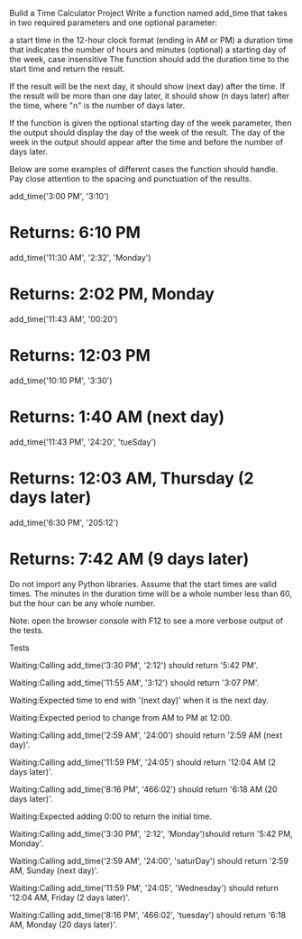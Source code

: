 Build a Time Calculator Project
Write a function named add_time that takes in two required parameters and one optional parameter:

a start time in the 12-hour clock format (ending in AM or PM)
a duration time that indicates the number of hours and minutes
(optional) a starting day of the week, case insensitive
The function should add the duration time to the start time and return the result.

If the result will be the next day, it should show (next day) after the time. If the result will be more than one day later, it should show (n days later) after the time, where "n" is the number of days later.

If the function is given the optional starting day of the week parameter, then the output should display the day of the week of the result. The day of the week in the output should appear after the time and before the number of days later.

Below are some examples of different cases the function should handle. Pay close attention to the spacing and punctuation of the results.

add_time('3:00 PM', '3:10')
# Returns: 6:10 PM

add_time('11:30 AM', '2:32', 'Monday')
# Returns: 2:02 PM, Monday

add_time('11:43 AM', '00:20')
# Returns: 12:03 PM

add_time('10:10 PM', '3:30')
# Returns: 1:40 AM (next day)

add_time('11:43 PM', '24:20', 'tueSday')
# Returns: 12:03 AM, Thursday (2 days later)

add_time('6:30 PM', '205:12')
# Returns: 7:42 AM (9 days later)
Do not import any Python libraries. Assume that the start times are valid times. The minutes in the duration time will be a whole number less than 60, but the hour can be any whole number.

Note: open the browser console with F12 to see a more verbose output of the tests.

Tests

Waiting:Calling add_time('3:30 PM', '2:12') should return '5:42 PM'.

Waiting:Calling add_time('11:55 AM', '3:12') should return '3:07 PM'.

Waiting:Expected time to end with '(next day)' when it is the next day.

Waiting:Expected period to change from AM to PM at 12:00.

Waiting:Calling add_time('2:59 AM', '24:00') should return '2:59 AM (next day)'.

Waiting:Calling add_time('11:59 PM', '24:05') should return '12:04 AM (2 days later)'.

Waiting:Calling add_time('8:16 PM', '466:02') should return '6:18 AM (20 days later)'.

Waiting:Expected adding 0:00 to return the initial time.

Waiting:Calling add_time('3:30 PM', '2:12', 'Monday')should return '5:42 PM, Monday'.

Waiting:Calling add_time('2:59 AM', '24:00', 'saturDay') should return '2:59 AM, Sunday (next day)'.

Waiting:Calling add_time('11:59 PM', '24:05', 'Wednesday') should return '12:04 AM, Friday (2 days later)'.

Waiting:Calling add_time('8:16 PM', '466:02', 'tuesday') should return '6:18 AM, Monday (20 days later)'.

